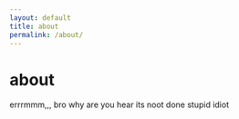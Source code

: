 ```yaml
---
layout: default
title: about
permalink: /about/
---
```

# about
errrmmm,,, bro why are you hear its noot done stupid idiot
